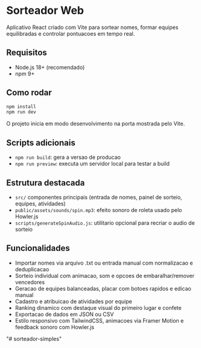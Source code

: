 # Sorteador Web

Aplicativo React criado com Vite para sortear nomes, formar equipes equilibradas e controlar pontuacoes em tempo real.

## Requisitos

- Node.js 18+ (recomendado)
- npm 9+

## Como rodar

```bash
npm install
npm run dev
```

O projeto inicia em modo desenvolvimento na porta mostrada pelo Vite.

## Scripts adicionais

- `npm run build`: gera a versao de producao
- `npm run preview`: executa um servidor local para testar a build

## Estrutura destacada

- `src/` componentes principais (entrada de nomes, painel de sorteio, equipes, atividades)
- `public/assets/sounds/spin.mp3`: efeito sonoro de roleta usado pelo Howler.js
- `scripts/generateSpinAudio.js`: utilitario opcional para recriar o audio de sorteio

## Funcionalidades

- Importar nomes via arquivo .txt ou entrada manual com normalizacao e deduplicacao
- Sorteio individual com animacao, som e opcoes de embaralhar/remover vencedores
- Geracao de equipes balanceadas, placar com botoes rapidos e edicao manual
- Cadastro e atribuicao de atividades por equipe
- Ranking dinamico com destaque visual do primeiro lugar e confete
- Exportacao de dados em JSON ou CSV
- Estilo responsivo com TailwindCSS, animacoes via Framer Motion e feedback sonoro com Howler.js

"# sorteador-simples" 
